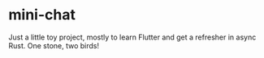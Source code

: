 # mini-chat

Just a little toy project, mostly to learn Flutter and get a refresher in async Rust. One stone, two birds!
